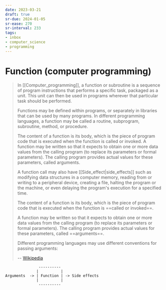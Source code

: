 ```yaml
---
date: 2023-03-21
draft: true
sr-due: 2024-01-05
sr-ease: 270
sr-interval: 233
tags:
- inbox
- computer_science
- programming
---
```


# Function (computer programming)

> In [[Computer_programming]], a function or subroutine is a sequence of program
> instructions that performs a specific task, packaged as a unit. This unit can
> then be used in programs wherever that particular task should be performed.
>
> Functions may be defined within programs, or separately in libraries that can
> be used by many programs. In different programming languages, a function may
> be called a routine, subprogram, subroutine, method, or procedure.
>
> The content of a function is its body, which is the piece of program code that
> is executed when the function is called or invoked. A function may be written
> so that it expects to obtain one or more data values from the calling program
> (to replace its parameters or formal parameters). The calling program provides
> actual values for these parameters, called arguments.
>
> A function call may also have [[Side_effect|side_effects]]
> such as modifying data structures in a computer memory, reading from or
> writing to a peripheral device, creating a file, halting the program or the
> machine, or even delaying the program's execution for a specified time.
>
> The content of a function is its body, which is the piece of program code that
> is executed when the function is ==called or invoked==.
>
> A function may be written so that it expects to obtain one or more data values
> from the calling program (to replace its parameters or formal parameters). The
> calling program provides actual values for these parameters, called
> ==arguments==.
>
> Different programming languages may use different conventions for passing
> arguments:
>
> -- [Wikipedia](https://en.wikipedia.org/wiki/Function_\(computer_programming\))
<!--SR:!2023-08-07,25,250!2023-07-22,3,260-->

```
               ----------
              |          |
Arguments  -> | Function | -> Side effects
              |          |
               ----------
```
